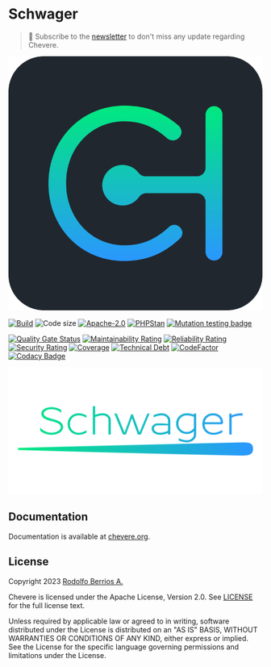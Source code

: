 # Schwager

> 🔔 Subscribe to the [newsletter](https://chv.to/chevere-newsletter) to don't miss any update regarding Chevere.

![Chevere](chevere.svg)

[![Build](https://img.shields.io/github/actions/workflow/status/chevere/schwager/test.yml?branch=0.1&style=flat-square)](https://github.com/chevere/schwager/actions)
![Code size](https://img.shields.io/github/languages/code-size/chevere/schwager?style=flat-square)
[![Apache-2.0](https://img.shields.io/github/license/chevere/schwager?style=flat-square)](LICENSE)
[![PHPStan](https://img.shields.io/badge/PHPStan-level%209-blueviolet?style=flat-square)](https://phpstan.org/)
[![Mutation testing badge](https://img.shields.io/endpoint?style=flat-square&url=https%3A%2F%2Fbadge-api.stryker-mutator.io%2Fgithub.com%2Fchevere%2Fschwager%2F0.1)](https://dashboard.stryker-mutator.io/reports/github.com/chevere/schwager/0.1)

[![Quality Gate Status](https://sonarcloud.io/api/project_badges/measure?project=chevere_schwager&metric=alert_status)](https://sonarcloud.io/dashboard?id=chevere_schwager)
[![Maintainability Rating](https://sonarcloud.io/api/project_badges/measure?project=chevere_schwager&metric=sqale_rating)](https://sonarcloud.io/dashboard?id=chevere_schwager)
[![Reliability Rating](https://sonarcloud.io/api/project_badges/measure?project=chevere_schwager&metric=reliability_rating)](https://sonarcloud.io/dashboard?id=chevere_schwager)
[![Security Rating](https://sonarcloud.io/api/project_badges/measure?project=chevere_schwager&metric=security_rating)](https://sonarcloud.io/dashboard?id=chevere_schwager)
[![Coverage](https://sonarcloud.io/api/project_badges/measure?project=chevere_schwager&metric=coverage)](https://sonarcloud.io/dashboard?id=chevere_schwager)
[![Technical Debt](https://sonarcloud.io/api/project_badges/measure?project=chevere_schwager&metric=sqale_index)](https://sonarcloud.io/dashboard?id=chevere_schwager)
[![CodeFactor](https://www.codefactor.io/repository/github/chevere/schwager/badge)](https://www.codefactor.io/repository/github/chevere/schwager)
[![Codacy Badge](https://app.codacy.com/project/badge/Grade/df08d136440c4b448076b85ed48bb4b6)](https://www.codacy.com/gh/chevere/schwager/dashboard)

![Schwager](.github/banner/schwager-logo.svg)

## Documentation

Documentation is available at [chevere.org](https://chevere.org/).

## License

Copyright 2023 [Rodolfo Berrios A.](https://rodolfoberrios.com/)

Chevere is licensed under the Apache License, Version 2.0. See [LICENSE](LICENSE) for the full license text.

Unless required by applicable law or agreed to in writing, software distributed under the License is distributed on an "AS IS" BASIS, WITHOUT WARRANTIES OR CONDITIONS OF ANY KIND, either express or implied. See the License for the specific language governing permissions and limitations under the License.
